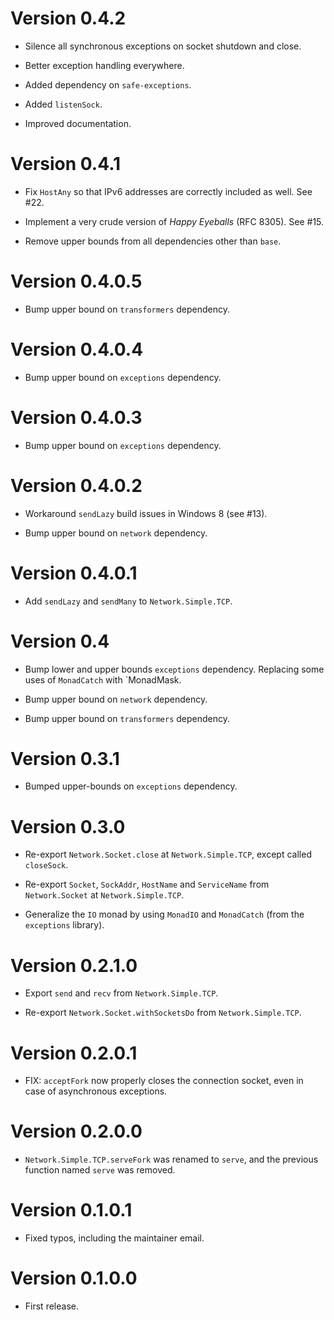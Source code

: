 # Version 0.4.2

* Silence all synchronous exceptions on socket shutdown and close.

* Better exception handling everywhere.

* Added dependency on `safe-exceptions`.

* Added `listenSock`.

* Improved documentation.


# Version 0.4.1

* Fix `HostAny` so that IPv6 addresses are correctly included as well. See #22.

* Implement a very crude version of _Happy Eyeballs_ (RFC 8305). See #15.

* Remove upper bounds from all dependencies other than `base`.


# Version 0.4.0.5

* Bump upper bound on `transformers` dependency.


# Version 0.4.0.4

* Bump upper bound on `exceptions` dependency.


# Version 0.4.0.3

* Bump upper bound on `exceptions` dependency.


# Version 0.4.0.2

* Workaround `sendLazy` build issues in Windows 8 (see #13).

* Bump upper bound on `network` dependency.


# Version 0.4.0.1

* Add `sendLazy` and `sendMany` to `Network.Simple.TCP`.


# Version 0.4

* Bump lower and upper bounds `exceptions` dependency. Replacing some
  uses of `MonadCatch` with `MonadMask.

* Bump upper bound on `network` dependency.

* Bump upper bound on `transformers` dependency.


# Version 0.3.1

* Bumped upper-bounds on `exceptions` dependency.


# Version 0.3.0

* Re-export `Network.Socket.close` at `Network.Simple.TCP`, except
  called `closeSock`.

* Re-export `Socket`, `SockAddr`, `HostName` and `ServiceName` from
  `Network.Socket` at `Network.Simple.TCP`.

* Generalize the `IO` monad by using `MonadIO` and `MonadCatch` (from
  the `exceptions` library).


# Version 0.2.1.0

* Export `send` and `recv` from `Network.Simple.TCP`.

* Re-export `Network.Socket.withSocketsDo` from `Network.Simple.TCP`.


# Version 0.2.0.1

* FIX: `acceptFork` now properly closes the connection socket, even in
  case of asynchronous exceptions.


# Version 0.2.0.0

* `Network.Simple.TCP.serveFork` was renamed to `serve`, and the previous
  function named `serve` was removed.


# Version 0.1.0.1

* Fixed typos, including the maintainer email.


# Version 0.1.0.0

* First release.
